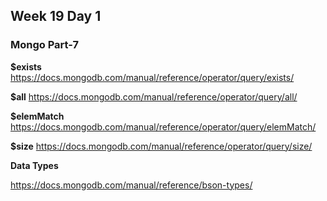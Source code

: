 ## Week 19 Day 1

### Mongo Part-7

**$exists** https://docs.mongodb.com/manual/reference/operator/query/exists/

**$all** https://docs.mongodb.com/manual/reference/operator/query/all/

**$elemMatch** https://docs.mongodb.com/manual/reference/operator/query/elemMatch/

**$size** https://docs.mongodb.com/manual/reference/operator/query/size/

**Data Types**

https://docs.mongodb.com/manual/reference/bson-types/